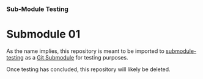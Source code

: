 ### Sub-Module Testing
# Submodule 01

As the name implies, this repository is meant to be imported to [submodule-testing](https://github.com/RichNSD/submodule-testing) as a [Git Submodule]() for testing purposes.

Once testing has concluded, this repository will likely be deleted.
